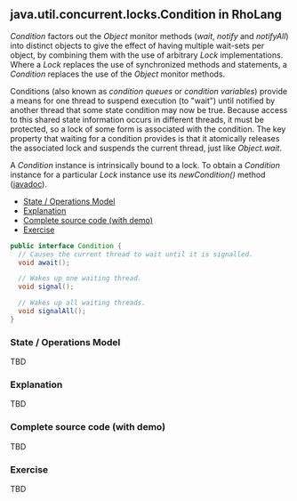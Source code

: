 ## java.util.concurrent.locks.Condition in RhoLang

*Condition* factors out the *Object* monitor methods (*wait*, *notify* and *notifyAll*) into distinct objects to give the effect of having multiple wait-sets per object, by combining them with the use of arbitrary *Lock* implementations. 
Where a *Lock* replaces the use of synchronized methods and statements, a *Condition* replaces the use of the *Object* monitor methods.

Conditions (also known as *condition queues* or *condition variables*) provide a means for one thread to suspend execution (to "wait") until notified by another thread that some state condition may now be true. Because access to this shared state information occurs in different threads, it must be protected, so a lock of some form is associated with the condition. The key property that waiting for a condition provides is that it atomically releases the associated lock and suspends the current thread, just like *Object.wait*.

A *Condition* instance is intrinsically bound to a lock. To obtain a *Condition* instance for a particular *Lock* instance use its *newCondition()* method ([javadoc](https://docs.oracle.com/javase/9/docs/api/java/util/concurrent/locks/Condition.html)).

- [State / Operations Model](#state--operations-model)
- [Explanation](#explanation)
- [Complete source code (with demo)](#complete-source-code-with-demo)
- [Exercise](#exercise)

```java
public interface Condition {
  // Causes the current thread to wait until it is signalled.
  void await();

  // Wakes up one waiting thread.
  void signal();  

  // Wakes up all waiting threads.
  void signalAll();
}
```

### State / Operations Model
TBD

### Explanation
TBD

### Complete source code (with demo)
TBD

### Exercise
TBD
